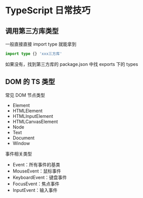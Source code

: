 # TypeScript 日常技巧

## 调用第三方库类型

一般直接直接 import type 就能拿到

```ts
import type {} 'xxx三方库'
```

如果没有，找到第三方库的 package.json 中找 exports 下的 types

## DOM 的 TS 类型

常见 DOM 节点类型

- Element
- HTMLElement
- HTMLInputElement
- HTMLCanvasElement
- Node
- Text
- Document
- Window

事件相关类型

- Event：所有事件的基类
- MouseEvent：鼠标事件
- KeyboardEvent：键盘事件
- FocusEvent：焦点事件
- InputEvent：输入事件
